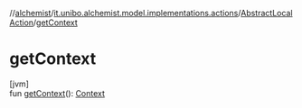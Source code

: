 //[alchemist](../../../index.md)/[it.unibo.alchemist.model.implementations.actions](../index.md)/[AbstractLocalAction](index.md)/[getContext](get-context.md)

# getContext

[jvm]\
fun [getContext](get-context.md)(): [Context](../../it.unibo.alchemist.model.interfaces/-context/index.md)
